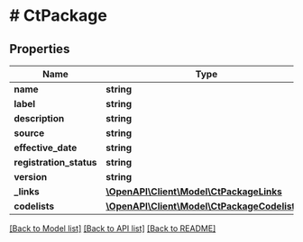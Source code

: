# # CtPackage

## Properties

Name | Type | Description | Notes
------------ | ------------- | ------------- | -------------
**name** | **string** |  | [optional]
**label** | **string** |  | [optional]
**description** | **string** |  | [optional]
**source** | **string** |  | [optional]
**effective_date** | **string** |  | [optional]
**registration_status** | **string** |  | [optional]
**version** | **string** |  | [optional]
**_links** | [**\OpenAPI\Client\Model\CtPackageLinks**](CtPackageLinks.md) |  | [optional]
**codelists** | [**\OpenAPI\Client\Model\CtPackageCodelists[]**](CtPackageCodelists.md) |  | [optional]

[[Back to Model list]](../../README.md#models) [[Back to API list]](../../README.md#endpoints) [[Back to README]](../../README.md)
